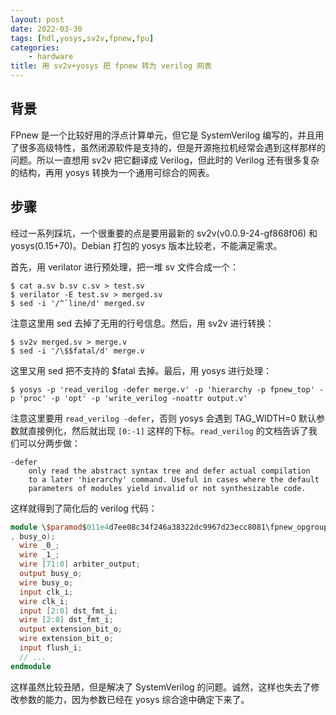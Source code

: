 ```yaml
---
layout: post
date: 2022-03-30
tags: [hdl,yosys,sv2v,fpnew,fpu]
categories:
    - hardware
title: 用 sv2v+yosys 把 fpnew 转为 verilog 网表
---
```


## 背景

FPnew 是一个比较好用的浮点计算单元，但它是 SystemVerilog 编写的，并且用了很多高级特性，虽然闭源软件是支持的，但是开源拖拉机经常会遇到这样那样的问题。所以一直想用 sv2v 把它翻译成 Verilog，但此时的 Verilog 还有很多复杂的结构，再用 yosys 转换为一个通用可综合的网表。

## 步骤

经过一系列踩坑，一个很重要的点是要用最新的 sv2v(v0.0.9-24-gf868f06) 和 yosys(0.15+70)。Debian 打包的 yosys 版本比较老，不能满足需求。

首先，用 verilator 进行预处理，把一堆 sv 文件合成一个：

```shell
$ cat a.sv b.sv c.sv > test.sv
$ verilator -E test.sv > merged.sv
$ sed -i '/^`line/d' merged.sv
```

注意这里用 sed 去掉了无用的行号信息。然后，用 sv2v 进行转换：

```shell
$ sv2v merged.sv > merge.v
$ sed -i '/\$$fatal/d' merge.v
```

这里又用 sed 把不支持的 $fatal 去掉。最后，用 yosys 进行处理：

```shell
$ yosys -p 'read_verilog -defer merge.v' -p 'hierarchy -p fpnew_top' -p 'proc' -p 'opt' -p 'write_verilog -noattr output.v'
```

注意这里要用 `read_verilog -defer`，否则 yosys 会遇到 TAG_WIDTH=0 默认参数就直接例化，然后就出现 `[0:-1]` 这样的下标。`read_verilog` 的文档告诉了我们可以分两步做：

    -defer
        only read the abstract syntax tree and defer actual compilation
        to a later 'hierarchy' command. Useful in cases where the default
        parameters of modules yield invalid or not synthesizable code.

这样就得到了简化后的 verilog 代码：

```verilog
module \$paramod$011e4d7ee08c34f246a38322dc9967d23ecc8081\fpnew_opgroup_block_A94B6_B7406 (clk_i, rst_ni, operands_i, is_boxed_i, rnd_mode_i, op_i, op_mod_i, src_fmt_i, dst_fmt_i, int_fmt_i, vectorial_op_i, tag_i, in_valid_i, in_ready_o, flush_i, result_o, status_o, extension_bit_o, tag_o, out_valid_o, out_ready_i
, busy_o);
  wire _0_;
  wire _1_;
  wire [71:0] arbiter_output;
  output busy_o;
  wire busy_o;
  input clk_i;
  wire clk_i;
  input [2:0] dst_fmt_i;
  wire [2:0] dst_fmt_i;
  output extension_bit_o;
  wire extension_bit_o;
  input flush_i;
  // ...
endmodule
```

这样虽然比较丑陋，但是解决了 SystemVerilog 的问题。诚然，这样也失去了修改参数的能力，因为参数已经在 yosys 综合途中确定下来了。
